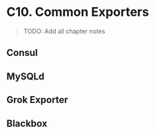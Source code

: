 # C10. Common Exporters

> TODO: Add all chapter notes

## Consul

## MySQLd

## Grok Exporter

## Blackbox